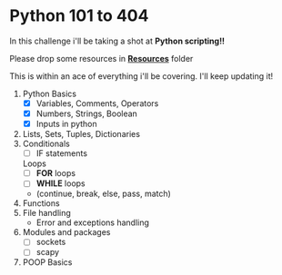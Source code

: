 # Python 101 to 404

In this challenge i'll be taking a shot at **Python scripting!!** 

Please drop some resources in [**Resources**](https://github.com/fr334aks-TTW/15-days-of-hacking/tree/main/Resources) folder

This is within an ace of everything i'll be covering. I'll keep updating it!
  
  
1. Python Basics
    - [x] Variables, Comments, Operators
    - [x] Numbers, Strings, Boolean
    - [x] Inputs in python
2. Lists, Sets, Tuples, Dictionaries  
4. Conditionals
    - [ ] IF statements
    
   Loops
    - [ ] **FOR** loops
    - [ ] **WHILE** loops
     - \(continue, break, else, pass, match)
5. Functions
6. File handling
    - Error and exceptions handling
7. Modules and packages
    - [ ] sockets
    - [ ] scapy
8. POOP Basics
